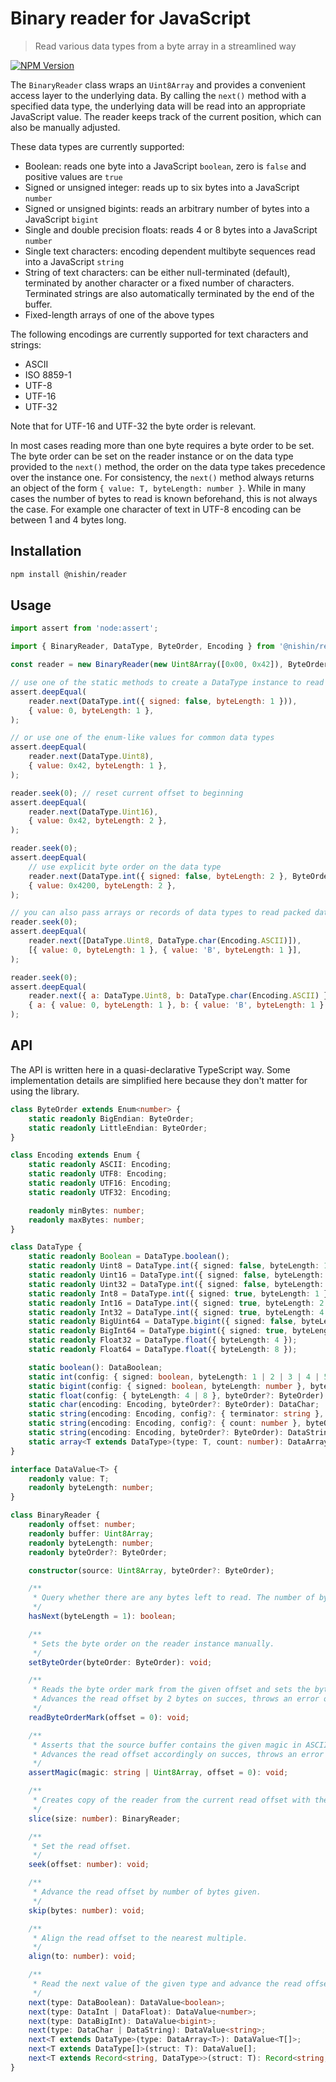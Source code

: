 # Binary reader for JavaScript

> Read various data types from a byte array in a streamlined way

[![NPM Version][npm-image]][npm-url]

The `BinaryReader` class wraps an `Uint8Array` and provides a convenient access layer to the underlying data. By calling the `next()` method with a specified data type, the underlying data will be read into an appropriate JavaScript value. The reader keeps track of the current position, which can also be manually adjusted.

These data types are currently supported:

- Boolean: reads one byte into a JavaScript `boolean`, zero is `false` and positive values are `true`
- Signed or unsigned integer: reads up to six bytes into a JavaScript `number`
- Signed or unsigned bigints: reads an arbitrary number of bytes into a JavaScript `bigint`
- Single and double precision floats: reads 4 or 8 bytes into a JavaScript `number`
- Single text characters: encoding dependent multibyte sequences read into a JavaScript `string`
- String of text characters: can be either null-terminated (default), terminated by another character or a fixed number of characters. Terminated strings are also automatically terminated by the end of the buffer.
- Fixed-length arrays of one of the above types

The following encodings are currently supported for text characters and strings:

- ASCII
- ISO 8859-1
- UTF-8
- UTF-16
- UTF-32

Note that for UTF-16 and UTF-32 the byte order is relevant.

In most cases reading more than one byte requires a byte order to be set. The byte order can be set on the reader instance or on the data type provided to the `next()` method, the order on the data type takes precedence over the instance one. For consistency, the `next()` method always returns an object of the form `{ value: T, byteLength: number }`. While in many cases the number of bytes to read is known beforehand, this is not always the case. For example one character of text in UTF-8 encoding can be between 1 and 4 bytes long.

## Installation

```sh
npm install @nishin/reader
```

## Usage

```js
import assert from 'node:assert';

import { BinaryReader, DataType, ByteOrder, Encoding } from '@nishin/reader';

const reader = new BinaryReader(new Uint8Array([0x00, 0x42]), ByteOrder.BigEndian);

// use one of the static methods to create a DataType instance to read
assert.deepEqual(
	reader.next(DataType.int({ signed: false, byteLength: 1 })),
	{ value: 0, byteLength: 1 },
);

// or use one of the enum-like values for common data types
assert.deepEqual(
	reader.next(DataType.Uint8),
	{ value: 0x42, byteLength: 1 },
);

reader.seek(0); // reset current offset to beginning
assert.deepEqual(
	reader.next(DataType.Uint16),
	{ value: 0x42, byteLength: 2 },
);

reader.seek(0);
assert.deepEqual(
	// use explicit byte order on the data type
	reader.next(DataType.int({ signed: false, byteLength: 2 }, ByteOrder.LittleEndian)),
	{ value: 0x4200, byteLength: 2 },
);

// you can also pass arrays or records of data types to read packed data like a struct
reader.seek(0);
assert.deepEqual(
	reader.next([DataType.Uint8, DataType.char(Encoding.ASCII)]),
	[{ value: 0, byteLength: 1 }, { value: 'B', byteLength: 1 }],
);

reader.seek(0);
assert.deepEqual(
	reader.next({ a: DataType.Uint8, b: DataType.char(Encoding.ASCII) }),
	{ a: { value: 0, byteLength: 1 }, b: { value: 'B', byteLength: 1 } },
);
```

## API
The API is written here in a quasi-declarative TypeScript way. Some implementation details are simplified here because they don't matter for using the library.

```ts
class ByteOrder extends Enum<number> {
	static readonly BigEndian: ByteOrder;
	static readonly LittleEndian: ByteOrder;
}

class Encoding extends Enum {
	static readonly ASCII: Encoding;
	static readonly UTF8: Encoding;
	static readonly UTF16: Encoding;
	static readonly UTF32: Encoding;

	readonly minBytes: number;
	readonly maxBytes: number;
}

class DataType {
	static readonly Boolean = DataType.boolean();
	static readonly Uint8 = DataType.int({ signed: false, byteLength: 1 });
	static readonly Uint16 = DataType.int({ signed: false, byteLength: 2 });
	static readonly Uint32 = DataType.int({ signed: false, byteLength: 4 });
	static readonly Int8 = DataType.int({ signed: true, byteLength: 1 });
	static readonly Int16 = DataType.int({ signed: true, byteLength: 2 });
	static readonly Int32 = DataType.int({ signed: true, byteLength: 4 });
	static readonly BigUint64 = DataType.bigint({ signed: false, byteLength: 8 });
	static readonly BigInt64 = DataType.bigint({ signed: true, byteLength: 8 });
	static readonly Float32 = DataType.float({ byteLength: 4 });
	static readonly Float64 = DataType.float({ byteLength: 8 });

	static boolean(): DataBoolean;
	static int(config: { signed: boolean, byteLength: 1 | 2 | 3 | 4 | 5 | 6 }, byteOrder?: ByteOrder): DataInt;
	static bigint(config: { signed: boolean, byteLength: number }, byteOrder?: ByteOrder): DataBigInt;
	static float(config: { byteLength: 4 | 8 }, byteOrder?: ByteOrder): DataFloat;
	static char(encoding: Encoding, byteOrder?: ByteOrder): DataChar;
	static string(encoding: Encoding, config?: { terminator: string }, byteOrder?: ByteOrder): DataString;
	static string(encoding: Encoding, config?: { count: number }, byteOrder?: ByteOrder): DataString;
	static string(encoding: Encoding, byteOrder?: ByteOrder): DataString; // null terminated string
	static array<T extends DataType>(type: T, count: number): DataArray<T>;
}

interface DataValue<T> {
	readonly value: T;
	readonly byteLength: number;
}

class BinaryReader {
	readonly offset: number;
	readonly buffer: Uint8Array;
	readonly byteLength: number;
	readonly byteOrder?: ByteOrder;

	constructor(source: Uint8Array, byteOrder?: ByteOrder);

	/**
	 * Query whether there are any bytes left to read. The number of bytes to query defaults to 1.
	 */
	hasNext(byteLength = 1): boolean;

	/**
	 * Sets the byte order on the reader instance manually.
	 */
	setByteOrder(byteOrder: ByteOrder): void;

	/**
	 * Reads the byte order mark from the given offset and sets the byte order on the reader instance.
	 * Advances the read offset by 2 bytes on succes, throws an error otherwise.
	 */
	readByteOrderMark(offset = 0): void;

	/**
	 * Asserts that the source buffer contains the given magic in ASCII encoding or raw bytes at the given offset.
	 * Advances the read offset accordingly on succes, throws an error otherwise.
	 */ 
	assertMagic(magic: string | Uint8Array, offset = 0): void;

	/**
	 * Creates copy of the reader from the current read offset with the given size.
	 */
	slice(size: number): BinaryReader;

	/**
	 * Set the read offset.
	 */
	seek(offset: number): void;

	/**
	 * Advance the read offset by number of bytes given.
	 */
	skip(bytes: number): void;

	/**
	 * Align the read offset to the nearest multiple.
	 */
	align(to: number): void;

	/**
	 * Read the next value of the given type and advance the read offset by number of bytes processed. 
	 */
	next(type: DataBoolean): DataValue<boolean>;
	next(type: DataInt | DataFloat): DataValue<number>;
	next(type: DataBigInt): DataValue<bigint>;
	next(type: DataChar | DataString): DataValue<string>;
	next<T extends DataType>(type: DataArray<T>): DataValue<T[]>;
	next<T extends DataType[]>(struct: T): DataValue[];
	next<T extends Record<string, DataType>>(struct: T): Record<string, DataValue>;
}
```

[npm-image]: https://img.shields.io/npm/v/@nishin/reader.svg
[npm-url]: https://npmjs.org/package/@nishin/reader
